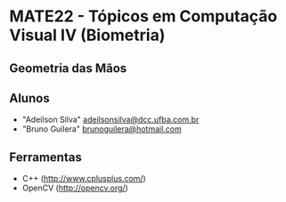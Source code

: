 # MATE22 - Tópicos em Computação Visual IV (Biometria)

## Geometria das Mãos

## Alunos
* "Adeilson Silva" <adeilsonsilva@dcc.ufba.com.br>
* "Bruno Guilera" <brunoguilera@hotmail.com>

## Ferramentas
* C++ (http://www.cplusplus.com/)
* OpenCV (http://opencv.org/)
